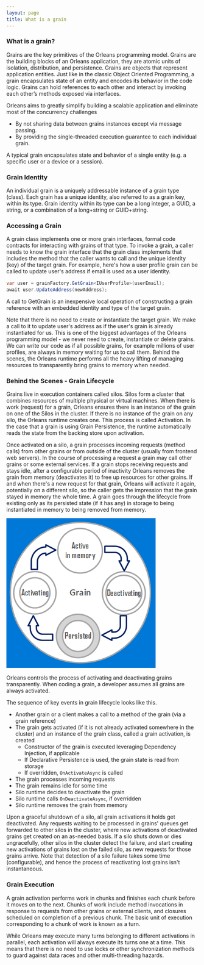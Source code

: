 ```yaml
---
layout: page
title: What is a grain
---
```


### What is a grain?

Grains are the key primitives of the Orleans programming model.
Grains are the building blocks of an Orleans application, they are atomic units of isolation, distribution, and persistence.
Grains are objects that represent application entities.
Just like in the classic Object Oriented Programming, a grain encapsulates state of an entity and encodes its behavior in the code logic.
Grains can hold references to each other and interact by invoking each other’s methods exposed via interfaces. 

Orleans aims to greatly simplify building a scalable application and eliminate most of the concurrency challenges 

* By not sharing data between grains instances except via message passing.
* By providing the single-threaded execution guarantee to each individual grain.

A typical grain encapsulates state and behavior of a single entity (e.g. a specific user or a device or a session).

### Grain Identity

An individual grain is a uniquely addressable instance of a grain type (class).
Each grain has a unique identity, also referred to as a grain key, within its type.
Grain identity within its type can be a long integer, a GUID, a string, or a combination of a long+string or GUID+string.

### Accessing a Grain

A grain class implements one or more grain interfaces, formal code contracts for interacting with grains of that type.
To invoke a grain, a caller needs to know the grain interface that the grain class implements that includes the method that the caller wants to call and the unique identity (key) of the target grain.
For example, here's how a user profile grain can be called to update user's address if email is used as a user identity.

```csharp
var user = grainFactory.GetGrain<IUserProfile>(userEmail);
await user.UpdateAddress(newAddress);
```

A call to GetGrain is an inexpensive local operation of constructing a grain reference with an embedded identity and type of the target grain.

Note that there is no need to create or instantiate the target grain.
We make a call to it to update user's address as if the user's grain is already instantiated for us.
This is one of the biggest advantages of the Orleans programming model - we never need to create, instantiate or delete grains.
We can write our code as if all possible grains, for example millions of user profiles, are always in memory waiting for us to call them.
Behind the scenes, the Orleans runtime performs all the heavy lifting of managing resources to transparently bring grains to memory when needed.   

### Behind the Scenes - Grain Lifecycle

Grains live in execution containers called silos.
Silos form a cluster that combines resources of multiple physical or virtual machines.
When there is work (request) for a grain, Orleans ensures there is an instance of the grain on one of the Silos in the cluster.
If there is no instance of the grain on any silo, the Orleans runtime creates one. 
This process is called Activation.
In the case that a grain is using Grain Persistence, the runtime automatically reads the state from the backing store upon activation.

Once activated on a silo, a grain processes incoming requests (method calls) from other grains or from outside of the cluster (usually from frontend web servers).
In the course of processing a request a grain may call other grains or some external services.
If a grain stops receiving requests and stays idle, after a configurable period of inactivity Orleans removes the grain from memory (deactivates it) to free up resources for other grains.
If and when there's a new request for that grain, Orleans will activate it again, potentially on a different silo, so the caller gets the impression that the grain stayed in memory the whole time.
A grain goes through the lifecycle from existing only as its persisted state (if it has any) in storage to being instantiated in memory to being removed from memory.

![](grain_lifecycle.png)

Orleans controls the process of activating and deactivating grains transparently.
When coding a grain, a developer assumes all grains are always activated.

The sequence of key events in grain lifecycle looks like this.

- Another grain or a client makes a call to a method of the grain (via a grain reference)
- The grain gets activated (if it is not already activated somewhere in the cluster) and an instance of the grain class, called a grain activation, is created
  - Constructor of the grain is executed leveraging Dependency Injection, if applicable
  - If Declarative Persistence is used, the grain state is read from storage
  - If overridden, `OnActivateAsync` is called
- The grain processes incoming requests
- The grain remains idle for some time
- Silo runtime decides to deactivate the grain
- Silo runtime calls `OnDeactivateAsync`, if overridden
- Silo runtime removes the grain from memory

Upon a graceful shutdown of a silo, all grain activations it holds get deactivated.
Any requests waiting to be processed in grains' queues get forwarded to other silos in the cluster, where new activations of deactivated grains get created on an as-needed basis.
If a silo shuts down or dies ungracefully, other silos in the cluster detect the failure, and start creating new activations of grains lost on the failed silo, as new requests for those grains arrive.
Note that detection of a silo failure takes some time (configurable), and hence the process of reactivating lost grains isn't instantaneous. 

### Grain Execution

A grain activation performs work in chunks and finishes each chunk before it moves on to the next.
Chunks of work include method invocations in response to requests from other grains or external clients, and closures scheduled on completion of a previous chunk.
The basic unit of execution corresponding to a chunk of work is known as a turn.

While Orleans may execute many turns belonging to different activations in parallel, each activation will always execute its turns one at a time.
This means that there is no need to use locks or other synchronization methods to guard against data races and other multi-threading hazards. 

